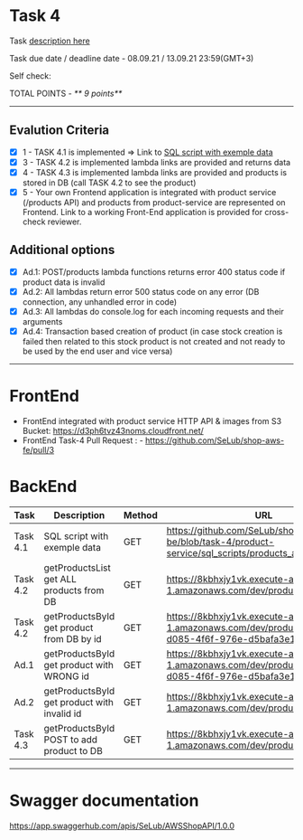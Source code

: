 # __Task 4__

Task [description here](https://github.com/EPAM-JS-Competency-center/cloud-development-course-initial/blob/main/task4-integration-with-database/task.md)

Task due date / deadline date - 08.09.21 / 13.09.21 23:59(GMT+3)

Self check:
 
 TOTAL POINTS - _** 9 points**_
 
-----------
## __Evalution Criteria__

- [x] 1 - TASK 4.1 is implemented => Link to [SQL script with exemple data](https://github.com/SeLub/shop-aws-be/blob/task-4/product-service/sql_scripts/products_and_stocks.sql)
- [x] 3 - TASK 4.2 is implemented lambda links are provided and returns data
- [x] 4 - TASK 4.3 is implemented lambda links are provided and products is stored in DB (call TASK 4.2 to see the product)
- [x] 5 - Your own Frontend application is integrated with product service (/products API) and products from product-service are represented on Frontend. Link to a working Front-End application is provided for cross-check reviewer.

## __Additional options__

- [x] Ad.1: POST/products lambda functions returns error 400 status code if product data is invalid
- [x] Ad.2: All lambdas return error 500 status code on any error (DB connection, any unhandled error in code)
- [x] Ad.3: All lambdas do console.log for each incoming requests and their arguments
- [x] Ad.4: Transaction based creation of product (in case stock creation is failed then related to this stock product is not created and not ready to be used by the end user and vice versa)
------------
# __FrontEnd__

* FrontEnd integrated with product service HTTP API & images from S3 Bucket: https://d3ph6tvz43noms.cloudfront.net/ 
* FrontEnd Task-4 Pull Request : - https://github.com/SeLub/shop-aws-fe/pull/3

# __BackEnd__

Task   | Description | Method | URL 
-------|-------------|--------|-----
Task 4.1 | SQL script with exemple data | GET | https://github.com/SeLub/shop-aws-be/blob/task-4/product-service/sql_scripts/products_and_stocks.sql
Task 4.2 | getProductsList get ALL products from DB | GET | https://8kbhxjy1vk.execute-api.eu-central-1.amazonaws.com/dev/products
Task 4.2 | getProductsById get product from DB by id | GET | https://8kbhxjy1vk.execute-api.eu-central-1.amazonaws.com/dev/products/830be059-d085-4f6f-976e-d5bafa3e1162
Ad.1 | getProductsById get product with WRONG id | GET | https://8kbhxjy1vk.execute-api.eu-central-1.amazonaws.com/dev/products/830be059-d085-4f6f-976e-d5bafa3e1165
Ad.2 | getProductsById get product with invalid id | GET | https://8kbhxjy1vk.execute-api.eu-central-1.amazonaws.com/dev/products/777
Task 4.3 | getProductsById POST to add product to DB | GET | https://8kbhxjy1vk.execute-api.eu-central-1.amazonaws.com/dev/products/

------------

# __Swagger documentation__

https://app.swaggerhub.com/apis/SeLub/AWSShopAPI/1.0.0